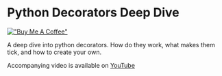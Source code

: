 
# Python Decorators Deep Dive

[!["Buy Me A Coffee"](https://www.buymeacoffee.com/assets/img/custom_images/orange_img.png)](https://buymeacoffee.com/timvancann)

A deep dive into python decorators. How do they work, what makes them tick, and how to create your own.

Accompanying video is available on [YouTube](https://youtu.be/5zzji_67y5Q)
